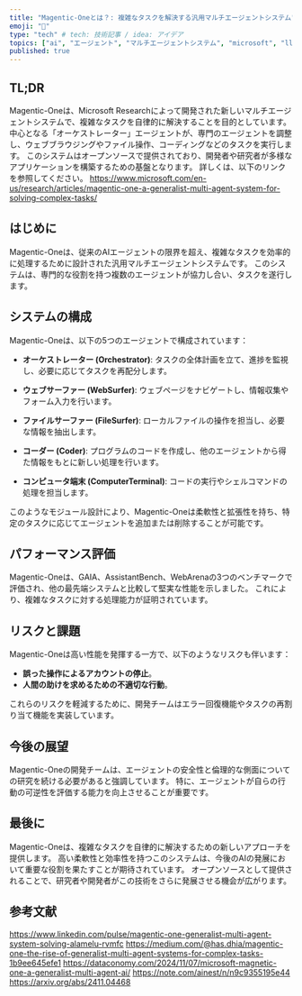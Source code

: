 ```yaml
---
title: "Magentic-Oneとは？: 複雑なタスクを解決する汎用マルチエージェントシステム"
emoji: "📝"
type: "tech" # tech: 技術記事 / idea: アイデア
topics: ["ai", "エージェント", "マルチエージェントシステム", "microsoft", "llm"]
published: true
---
```


## TL;DR
Magentic-Oneは、Microsoft Researchによって開発された新しいマルチエージェントシステムで、複雑なタスクを自律的に解決することを目的としています。
中心となる「オーケストレーター」エージェントが、専門のエージェントを調整し、ウェブブラウジングやファイル操作、コーディングなどのタスクを実行します。
このシステムはオープンソースで提供されており、開発者や研究者が多様なアプリケーションを構築するための基盤となります。
詳しくは、以下のリンクを参照してください。
https://www.microsoft.com/en-us/research/articles/magentic-one-a-generalist-multi-agent-system-for-solving-complex-tasks/

## はじめに
Magentic-Oneは、従来のAIエージェントの限界を超え、複雑なタスクを効率的に処理するために設計された汎用マルチエージェントシステムです。
このシステムは、専門的な役割を持つ複数のエージェントが協力し合い、タスクを遂行します。

## システムの構成
Magentic-Oneは、以下の5つのエージェントで構成されています：

- **オーケストレーター (Orchestrator)**: タスクの全体計画を立て、進捗を監視し、必要に応じてタスクを再配分します。
  
- **ウェブサーファー (WebSurfer)**: ウェブページをナビゲートし、情報収集やフォーム入力を行います。
  
- **ファイルサーファー (FileSurfer)**: ローカルファイルの操作を担当し、必要な情報を抽出します。
  
- **コーダー (Coder)**: プログラムのコードを作成し、他のエージェントから得た情報をもとに新しい処理を行います。
  
- **コンピュータ端末 (ComputerTerminal)**: コードの実行やシェルコマンドの処理を担当します。

このようなモジュール設計により、Magentic-Oneは柔軟性と拡張性を持ち、特定のタスクに応じてエージェントを追加または削除することが可能です。

## パフォーマンス評価
Magentic-Oneは、GAIA、AssistantBench、WebArenaの3つのベンチマークで評価され、他の最先端システムと比較して堅実な性能を示しました。
これにより、複雑なタスクに対する処理能力が証明されています。

## リスクと課題
Magentic-Oneは高い性能を発揮する一方で、以下のようなリスクも伴います：

- **誤った操作によるアカウントの停止**。
- **人間の助けを求めるための不適切な行動**。

これらのリスクを軽減するために、開発チームはエラー回復機能やタスクの再割り当て機能を実装しています。

## 今後の展望
Magentic-Oneの開発チームは、エージェントの安全性と倫理的な側面についての研究を続ける必要があると強調しています。
特に、エージェントが自らの行動の可逆性を評価する能力を向上させることが重要です。

## 最後に
Magentic-Oneは、複雑なタスクを自律的に解決するための新しいアプローチを提供します。
高い柔軟性と効率性を持つこのシステムは、今後のAIの発展において重要な役割を果たすことが期待されています。
オープンソースとして提供されることで、研究者や開発者がこの技術をさらに発展させる機会が広がります。


## 参考文献
https://www.linkedin.com/pulse/magentic-one-generalist-multi-agent-system-solving-alamelu-rvmfc
https://medium.com/@has.dhia/magentic-one-the-rise-of-generalist-multi-agent-systems-for-complex-tasks-1b9ee645efe1
https://dataconomy.com/2024/11/07/microsoft-magnetic-one-a-generalist-multi-agent-ai/
https://note.com/ainest/n/n9c9355195e44
https://arxiv.org/abs/2411.04468